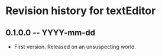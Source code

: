 # Revision history for textEditor

## 0.1.0.0 -- YYYY-mm-dd

* First version. Released on an unsuspecting world.
